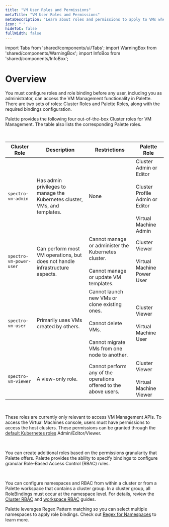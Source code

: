 ```yaml
---
title: "VM User Roles and Permissions"
metaTitle: "VM User Roles and Permissions"
metaDescription: "Learn about roles and permissions to apply to VMs when using Spectro VM Dashboard."
icon: " "
hideToC: false
fullWidth: false
---
```


import Tabs from 'shared/components/ui/Tabs';
import WarningBox from 'shared/components/WarningBox';
import InfoBox from 'shared/components/InfoBox';


# Overview

You must configure roles and role binding before any user, including you as administrator, can access the VM Management functionality in Palette. There are two sets of roles: Cluster Roles and Palette Roles, along with the required bindings configuration.

Palette provides the following four out-of-the-box Cluster roles for VM Management. The table also lists the corresponding Palette roles. 

<br />

| Cluster Role  | Description | Restrictions | Palette Role |
|-----------|-------------|-----------|-----------|
| ``spectro-vm-admin`` | Has admin privileges to manage the Kubernetes cluster, VMs, and templates.| None | Cluster Admin or<br />Editor<br /><br />Cluster Profile Admin or Editor<br /><br />Virtual Machine Admin
| ``spectro-vm-power-user`` | Can perform most VM operations, but does not handle infrastructure aspects. | Cannot manage or administer the<br />Kubernetes cluster.<br /><br />Cannot manage or update VM templates. | Cluster Viewer<br /><br />Virtual Machine Power User |
| ``spectro-vm-user`` | Primarily uses VMs created by others. | Cannot launch new VMs or clone existing ones.<br /><br />Cannot delete VMs.<br /><br />Cannot migrate VMs from one node to another. | Cluster Viewer<br /><br />Virtual Machine User 
| ``spectro-vm-viewer`` | A view-only role. | Cannot perform any of the operations offered to the above users.| Cluster Viewer<br /><br />Virtual Machine Viewer


<br />

<WarningBox>

These roles are currently only relevant to access VM Management APIs. To access the Virtual Machines console, users must have permissions to access the host clusters. These permissions can be granted through the [default Kubernetes roles](https://kubernetes.io/docs/reference/access-authn-authz/rbac/#default-roles-and-role-bindings) Admin/Editor/Viewer.

</WarningBox>

<br />

You can create additional roles based on the permissions granularity that Palette offers. Palette provides the ability to specify bindings to configure granular Role-Based Access Control (RBAC) rules.

<br />


You can configure namespaces and RBAC from within a cluster or from a Palette workspace that contains a cluster group. In a cluster group, all RoleBindings must occur at the namespace level. For details, review the [Cluster RBAC](/clusters/cluster-management/cluster-rbac/) and [workspace RBAC](/workspace/#rolebasedaccesscontrol(rbac)) guides.  

Palette leverages Regex Pattern matching so you can select multiple namespaces to apply role bindings. Check out [Regex for Namespaces](/workspace/workload-features) to learn more.

<br />

<br />




